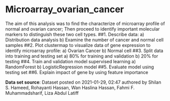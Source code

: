 # Microarray_ovarian_cancer
The aim of this analysis was to find the characterize of microarray profile of normal and ovarian cancer; Then proceed to identify important molecular markers to distinguish these two cell types.
##1. Describe data:
   a) Distribution data analysis
   b) Examine the number of cancer and normal cell samples
##2. Plot clustermap to visualize data of gene expression to identify microarray profile:
   a) Ovarian Cancer 
   b) Normal cell
##3. Split data into training and testing set
   a) 80% for training and validation
   b) 20% for testing
##4. Train and validation model supervised learning
   a) RandomForest 
   b) LogisticRegression model
##5. Evaluate model using testing set
##6. Explain impact of gene by using feature importance
   
**Data set source**: Dataset posted on 2021-01-29, 02:47 authored by Shilan S. Hameed, Rohayanti Hassan, Wan Haslina Hassan, Fahmi F. Muhammadsharif, Liza Abdul Latiff
